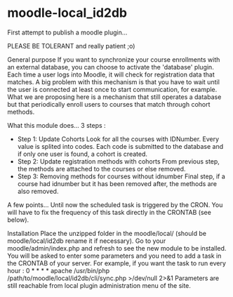 # moodle-local_id2db

First attempt to publish a moodle plugin...

PLEASE BE TOLERANT and really patient ;o)

General purpose
If you want to synchronize your course enrollments with an external database, you can choose to activate the 'database' plugin. Each time a user logs into Moodle, it will check for registration data that matches. A big problem with this mechanism is that you have to wait until the user is connected at least once to start communication, for example.
What we are proposing here is a mechanism that still operates a database but that periodically enroll users to courses that match through cohort methods.

What this module does...
3 steps :
* Step 1: Update Cohorts
Look for all the courses with IDNumber. Every value is splited into codes. Each code is submitted to the database and if only one user is found, a cohort is created.
* Step 2: Update registration methods with cohorts
From previous step, the methods are attached to the courses or else removed.
* Step 3: Removing methods for courses without idnumber
Final step, if a course had idnumber but it has been removed after, the methods are also removed.

A few points...
Until now the scheduled task is triggered by the CRON. You will have to fix the frequency of this task directly in the CRONTAB (see below).

Installation
Place the unzipped folder in the moodle/local/ (should be moodle/local/id2db rename it if necessary).
Go to your moodle/admin/index.php and refresh to see the new module to be installed. You will be asked to enter some parameters and you need to add a task in the CRONTAB of your server.
For example, if you want the task to run every hour : 
0 * * * *   apache       /usr/bin/php /path/to/moodle/local/id2db/cli/sync.php >/dev/null 2>&1
Parameters are still reachable from local plugin administration menu of the site.